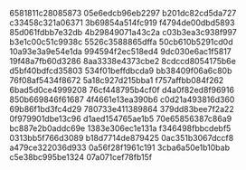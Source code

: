 6581811c28085873
05e6edcb96eb2297
b201dc82cd5da727
c33458c321a06371
3b69854a514fc919
f4794de00dbd5893
85d061fdbb7e32db
4b29849071a43c2a
c03b3ea3c938f997
b3e1c00c51c9938c
5526c3588865dffa
50cb610b5291cd0d
10a93e3a9e54e1da
994594f2ec518ed4
9dc030e6ac1f5817
19f48a7fb60d3286
8aa3338e4373cbe2
8cdccd8054175b6e
d5bf40bdfcd35803
534f01beffdbcda9
bb38409f06a6c80b
76f08af5434f8672
5a18c927d215bba1
f757affbb084f262
6bad5d0ce4999208
76cf448795b4cf0f
d4a0f82ed8f96916
850b669846f61687
4f4661e13ea390b6
c0d21a493816d360
69b86f1bd3fc4d29
780733e411389864
379dd83bee7f2a22
0f979901dbe13c96
d1aed154765ae1b5
70e65856387c86a9
bc887e2b0addc69e
1383e306ec1e131a
f346498fbbcdebf5
0313bb5f766d3089
b18d7714de879425
0ac351b3067dccf8
a479ce322036d933
0a56f28f1961c191
3cba6a50e1b10bab
c5e38bc995be1324
07a071cef78fb15f

